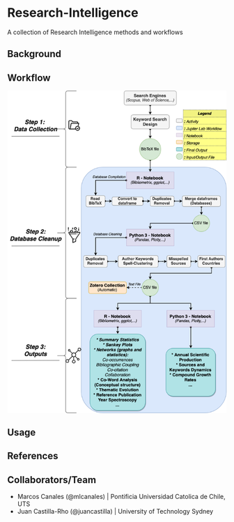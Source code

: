 # Research-Intelligence
A collection of Research Intelligence methods and workflows

## Background

## Workflow

![](Workflow.png)

## Usage

## References

## Collaborators/Team

- Marcos Canales (@mlcanales) | Pontificia Universidad Catolica de Chile, UTS
- Juan Castilla-Rho (@juancastilla) | University of Technology Sydney
